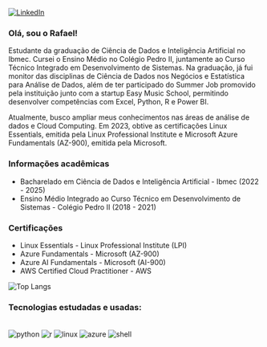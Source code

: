 [![LinkedIn](https://img.shields.io/badge/LinkedIn-0077B5?style=for-the-badge&logo=linkedin&logoColor=white)](https://www.linkedin.com/in/rafaelf-lima/)


### Olá, sou o Rafael!
Estudante da graduação de Ciência de Dados e Inteligência Artificial no Ibmec. Cursei o Ensino Médio no Colégio Pedro II, juntamente ao Curso Técnico Integrado em Desenvolvimento de Sistemas. Na graduação, já fui monitor das disciplinas de Ciência de Dados nos Negócios e Estatística para Análise de Dados, além de ter participado do Summer Job promovido pela instituição junto com a startup Easy Music School, permitindo desenvolver competências com Excel, Python, R e Power BI. 

Atualmente, busco ampliar meus conhecimentos nas áreas de análise de dados e Cloud Computing. Em 2023, obtive as certificações Linux Essentials, emitida pela Linux Professional Institute e Microsoft Azure Fundamentals (AZ-900), emitida pela Microsoft. 


### Informações acadêmicas
* Bacharelado em Ciência de Dados e Inteligência Artificial - Ibmec (2022 - 2025)
* Ensino Médio Integrado ao Curso Técnico em Desenvolvimento de Sistemas - Colégio Pedro II (2018 - 2021)

### Certificações
 * Linux Essentials - Linux Professional Institute (LPI)
 * Azure Fundamentals - Microsoft (AZ-900)
 * Azure AI Fundamentals - Microsoft (AI-900)
 * AWS Certified Cloud Practitioner - AWS

![Top Langs](https://github-readme-stats.vercel.app/api/top-langs/?username=rafaelf-lima&layout=compact&theme=nightowl)

### Tecnologias estudadas e usadas: 
<div style ="display: inline_block"><br/>
    <img align="center" alt = "python" src="https://img.shields.io/badge/Python-14354C?style=for-the-badge&logo=python&logoColor=white">
    <img align="center" alt = "r" src="https://img.shields.io/badge/R-276DC3?style=for-the-badge&logo=r&logoColor=white">
    <img align="center" alt="linux" src="https://img.shields.io/badge/Linux-FCC624?style=for-the-badge&logo=linux&logoColor=black">
    <img align="center" alt="azure" src="https://img.shields.io/badge/Microsoft_Azure-0089D6?style=for-the-badge&logo=microsoft-azure&logoColor=white">
    <img align="center" alt="shell" src="https://img.shields.io/badge/Shell_Script-121011?style=for-the-badge&logo=gnu-bash&logoColor=white">
</div>    
